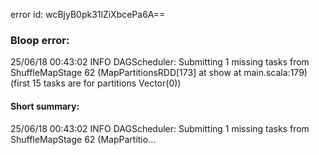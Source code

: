 error id: wcBjyB0pk31lZiXbcePa6A==
### Bloop error:

25/06/18 00:43:02 INFO DAGScheduler: Submitting 1 missing tasks from ShuffleMapStage 62 (MapPartitionsRDD[173] at show at main.scala:179) (first 15 tasks are for partitions Vector(0))
#### Short summary: 

25/06/18 00:43:02 INFO DAGScheduler: Submitting 1 missing tasks from ShuffleMapStage 62 (MapPartitio...
